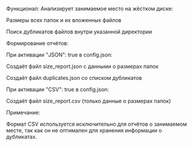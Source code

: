 Функционал:
Анализирует занимаемое место на жёстком диске:

Размеры всех папок и их вложенных файлов

Поиск дубликатов файлов внутри указанной директории

Формирование отчётов:

При активации "JSON": true в config.json:

Создаёт файл size_report.json с данными о размерах папок

Создаёт файл duplicates.json со списком дубликатов

При активации "CSV": true в config.json:

Создаёт файл size_report.csv (только данные о размерах папок)

Примечание:

Формат CSV используется исключительно для отчётов о занимаемом месте, так как он не оптимален для хранения информации о дубликатах.
